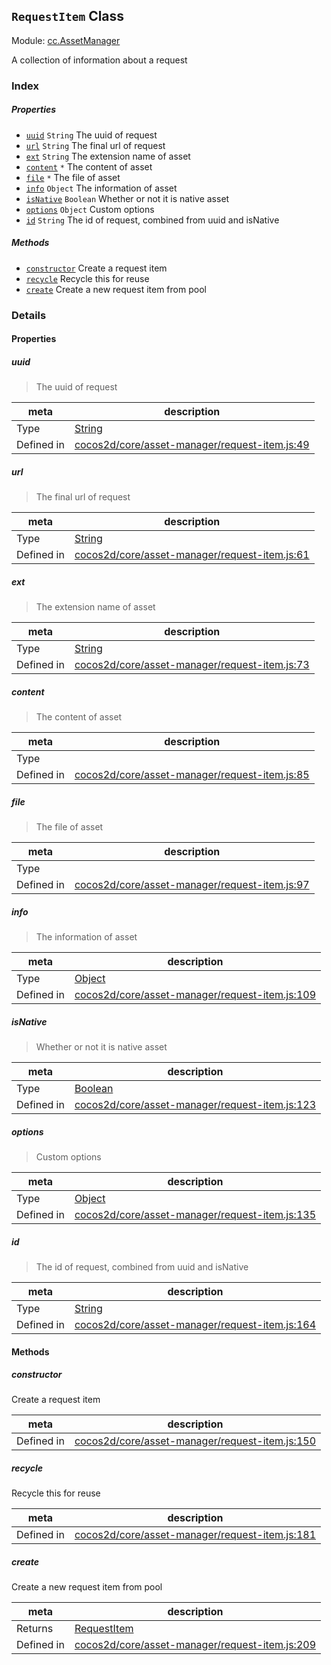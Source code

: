 ## `RequestItem` Class



Module: [cc.AssetManager](../modules/cc.AssetManager.md)


A collection of information about a request



### Index

##### Properties

  - [`uuid`](#uuid) `String` The uuid of request
  - [`url`](#url) `String` The final url of request
  - [`ext`](#ext) `String` The extension name of asset
  - [`content`](#content) `*` The content of asset
  - [`file`](#file) `*` The file of asset
  - [`info`](#info) `Object` The information of asset
  - [`isNative`](#isnative) `Boolean` Whether or not it is native asset
  - [`options`](#options) `Object` Custom options
  - [`id`](#id) `String` The id of request, combined from uuid and isNative



##### Methods

  - [`constructor`](#constructor) Create a request item
  - [`recycle`](#recycle) Recycle this for reuse
  - [`create`](#create) Create a new request item from pool



### Details


#### Properties


##### uuid

> The uuid of request

| meta | description |
|------|-------------|
| Type | <a href="https://developer.mozilla.org/en/JavaScript/Reference/Global_Objects/String" class="crosslink external" target="_blank">String</a> |
| Defined in | [cocos2d/core/asset-manager/request-item.js:49](https://github.com/cocos-creator/engine/blob/5a29bc48b8b66d479bb93d92e64418ce8a7c0f34/cocos2d/core/asset-manager/request-item.js#L49) |



##### url

> The final url of request

| meta | description |
|------|-------------|
| Type | <a href="https://developer.mozilla.org/en/JavaScript/Reference/Global_Objects/String" class="crosslink external" target="_blank">String</a> |
| Defined in | [cocos2d/core/asset-manager/request-item.js:61](https://github.com/cocos-creator/engine/blob/5a29bc48b8b66d479bb93d92e64418ce8a7c0f34/cocos2d/core/asset-manager/request-item.js#L61) |



##### ext

> The extension name of asset

| meta | description |
|------|-------------|
| Type | <a href="https://developer.mozilla.org/en/JavaScript/Reference/Global_Objects/String" class="crosslink external" target="_blank">String</a> |
| Defined in | [cocos2d/core/asset-manager/request-item.js:73](https://github.com/cocos-creator/engine/blob/5a29bc48b8b66d479bb93d92e64418ce8a7c0f34/cocos2d/core/asset-manager/request-item.js#L73) |



##### content

> The content of asset

| meta | description |
|------|-------------|
| Type |  |
| Defined in | [cocos2d/core/asset-manager/request-item.js:85](https://github.com/cocos-creator/engine/blob/5a29bc48b8b66d479bb93d92e64418ce8a7c0f34/cocos2d/core/asset-manager/request-item.js#L85) |



##### file

> The file of asset

| meta | description |
|------|-------------|
| Type |  |
| Defined in | [cocos2d/core/asset-manager/request-item.js:97](https://github.com/cocos-creator/engine/blob/5a29bc48b8b66d479bb93d92e64418ce8a7c0f34/cocos2d/core/asset-manager/request-item.js#L97) |



##### info

> The information of asset

| meta | description |
|------|-------------|
| Type | <a href="https://developer.mozilla.org/en/JavaScript/Reference/Global_Objects/Object" class="crosslink external" target="_blank">Object</a> |
| Defined in | [cocos2d/core/asset-manager/request-item.js:109](https://github.com/cocos-creator/engine/blob/5a29bc48b8b66d479bb93d92e64418ce8a7c0f34/cocos2d/core/asset-manager/request-item.js#L109) |



##### isNative

> Whether or not it is native asset

| meta | description |
|------|-------------|
| Type | <a href="https://developer.mozilla.org/en/JavaScript/Reference/Global_Objects/Boolean" class="crosslink external" target="_blank">Boolean</a> |
| Defined in | [cocos2d/core/asset-manager/request-item.js:123](https://github.com/cocos-creator/engine/blob/5a29bc48b8b66d479bb93d92e64418ce8a7c0f34/cocos2d/core/asset-manager/request-item.js#L123) |



##### options

> Custom options

| meta | description |
|------|-------------|
| Type | <a href="https://developer.mozilla.org/en/JavaScript/Reference/Global_Objects/Object" class="crosslink external" target="_blank">Object</a> |
| Defined in | [cocos2d/core/asset-manager/request-item.js:135](https://github.com/cocos-creator/engine/blob/5a29bc48b8b66d479bb93d92e64418ce8a7c0f34/cocos2d/core/asset-manager/request-item.js#L135) |



##### id

> The id of request, combined from uuid and isNative

| meta | description |
|------|-------------|
| Type | <a href="https://developer.mozilla.org/en/JavaScript/Reference/Global_Objects/String" class="crosslink external" target="_blank">String</a> |
| Defined in | [cocos2d/core/asset-manager/request-item.js:164](https://github.com/cocos-creator/engine/blob/5a29bc48b8b66d479bb93d92e64418ce8a7c0f34/cocos2d/core/asset-manager/request-item.js#L164) |






<!-- Method Block -->
#### Methods


##### constructor

Create a request item

| meta | description |
|------|-------------|
| Defined in | [cocos2d/core/asset-manager/request-item.js:150](https://github.com/cocos-creator/engine/blob/5a29bc48b8b66d479bb93d92e64418ce8a7c0f34/cocos2d/core/asset-manager/request-item.js#L150) |



##### recycle

Recycle this for reuse

| meta | description |
|------|-------------|
| Defined in | [cocos2d/core/asset-manager/request-item.js:181](https://github.com/cocos-creator/engine/blob/5a29bc48b8b66d479bb93d92e64418ce8a7c0f34/cocos2d/core/asset-manager/request-item.js#L181) |



##### create

Create a new request item from pool

| meta | description |
|------|-------------|
| Returns | <a href="../classes/RequestItem.html" class="crosslink">RequestItem</a> 
| Defined in | [cocos2d/core/asset-manager/request-item.js:209](https://github.com/cocos-creator/engine/blob/5a29bc48b8b66d479bb93d92e64418ce8a7c0f34/cocos2d/core/asset-manager/request-item.js#L209) |




